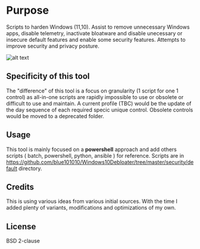 
# Purpose

Scripts to harden Windows (11,10).
Assist to remove unnecessary Windows apps, disable telemetry, inactivate bloatware and disable unecessary or insecure default features and enable some security features.
Attempts to improve security and privacy posture.

![alt text](windowsdebloatersponge.png)

## Specificity of this tool

The "difference" of this tool is a focus on granularity (1 script for one 1 control) as all-in-one scripts are rapidly impossible to use or obsolete or difficult to use and maintain.
A current profile (TBC) would be the update of the day sequence of each required specic unique control. Obsolete controls would be moved to a deprecated folder.

## Usage

This tool is mainly focused on a **powershell** approach and add others scripts ( batch, powershell, python, ansible ) for reference. Scripts are in <https://github.com/blue101010/Windows10Debloater/tree/master/security/default> directory.

## Credits

This is using various ideas from various initial sources.
With the time I added plenty of variants, modifications and optimizations of my own.

## License

BSD 2-clause
